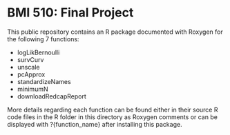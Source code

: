 # BMI 510: Final Project
This public repository contains an R package documented with Roxygen for the following 7 functions:
- logLikBernoulli
- survCurv
- unscale
- pcApprox
- standardizeNames
- minimumN
- downloadRedcapReport

More details regarding each function can be found either in their source R code files in the R folder in this directory as Roxygen comments or can be displayed with ?{function_name} after installing this package.

